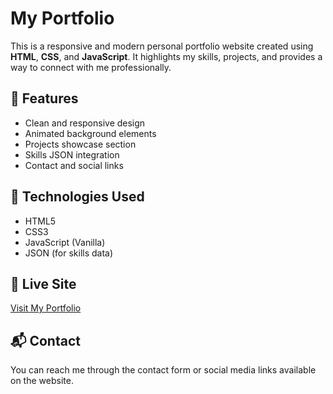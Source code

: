 # My Portfolio

This is a responsive and modern personal portfolio website created using **HTML**, **CSS**, and **JavaScript**. It highlights my skills, projects, and provides a way to connect with me professionally.

## 🌟 Features
- Clean and responsive design
- Animated background elements
- Projects showcase section
- Skills JSON integration
- Contact and social links

## 📁 Technologies Used
- HTML5
- CSS3
- JavaScript (Vanilla)
- JSON (for skills data)

## 🔗 Live Site
[Visit My Portfolio](https://your-site-name.netlify.app)

## 📬 Contact
You can reach me through the contact form or social media links available on the website.
